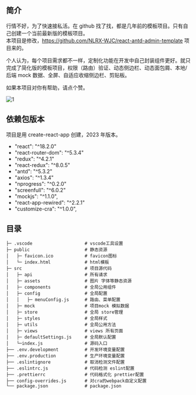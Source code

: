 ## 简介

行情不好，为了快速接私活。在 github 找了找，都是几年前的模板项目。只有自己创建一个当前最新版的模板项目。  
本项目是修改，<a href="https://github.com/NLRX-WJC/react-antd-admin-template">https://github.com/NLRX-WJC/react-antd-admin-template</a> 项目来的。

个人认为，每个项目需求都不一样，定制化功能在开发中自己封装组件更好。就只完成了简化版的模板项目，权限（路由）验证、动态侧边栏、动态面包屑、本地/后端 mock 数据、全屏、自适应收缩侧边栏、剪贴板。   

如果本项目对你有帮助，请点个赞。

![1](https://user-images.githubusercontent.com/26473539/227225528-bbe16130-5dcb-4149-9096-962641e50b62.png)


## 依赖包版本

项目是用 create-react-app 创建，2023 年版本。

- "react": "^18.2.0"
- "react-router-dom": "^5.3.4"
- "redux": "^4.2.1"
- "react-redux": "^8.0.5"
- "antd": "^5.3.2"
- "axios": "^1.3.4"
- "nprogress": "^0.2.0"
- "screenfull": "^6.0.2"
- "mockjs": "^1.1.0",
- "react-app-rewired": "^2.2.1"
- "customize-cra": "^1.0.0",

## 目录

```
├─ .vscode                    # vscode工具设置
├─ public                     # 静态资源
│   ├─ favicon.ico            # favicon图标
│   └─ index.html             # html模板
├─ src                        # 项目源代码
│   ├─ api                    # 所有请求
│   ├─ assets                 # 图片 字体等静态资源
│   ├─ components             # 全局公用组件
│   ├─ config                 # 全局配置
│   │   ├─ menuConfig.js      # 路由、菜单配置
│   ├─ mock                   # 项目mock 模拟数据
│   ├─ store                  # 全局 store管理
│   ├─ styles                 # 全局样式
│   ├─ utils                  # 全局公用方法
│   ├─ views                  # views 所有页面
│   ├─ defaultSettings.js     # 全局默认配置
│   └─index.js                # 源码入口
├── .env.development          # 开发环境变量配置
├── .env.production           # 生产环境变量配置
├── .eslintignore             # 取消检测文件配置
├── .eslintrc.js              # 代码检测 eslint配置
├── .prettierrc               # 代码格式化 prettier配置
├── config-overrides.js       # 对cra的webpack自定义配置
└── package.json              # package.json
```
